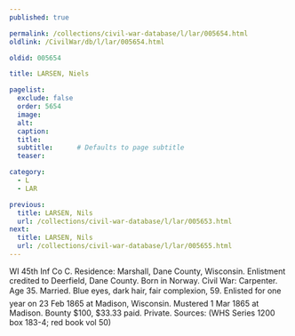 ```yaml
---
published: true

permalink: /collections/civil-war-database/l/lar/005654.html
oldlink: /CivilWar/db/l/lar/005654.html

oldid: 005654

title: LARSEN, Niels

pagelist:
  exclude: false
  order: 5654
  image: 
  alt:
  caption:
  title:
  subtitle:      # Defaults to page subtitle
  teaser:

category: 
  - L 
  - LAR

previous:
  title: LARSEN, Nils
  url: /collections/civil-war-database/l/lar/005653.html  
next:
  title: LARSEN, Nils
  url: /collections/civil-war-database/l/lar/005655.html   
---
```

WI 45th Inf Co C. Residence: Marshall, Dane County, Wisconsin. Enlistment credited to Deerfield, Dane County. Born in Norway. Civil War: Carpenter. Age 35. Married. Blue eyes, dark hair, fair complexion, 5&#146;9&#148;. Enlisted for one year on 23 Feb 1865 at Madison, Wisconsin. Mustered 1 Mar 1865 at Madison. Bounty $100, $33.33 paid. Private. Sources: (WHS Series 1200 box 183-4; red book vol 50)